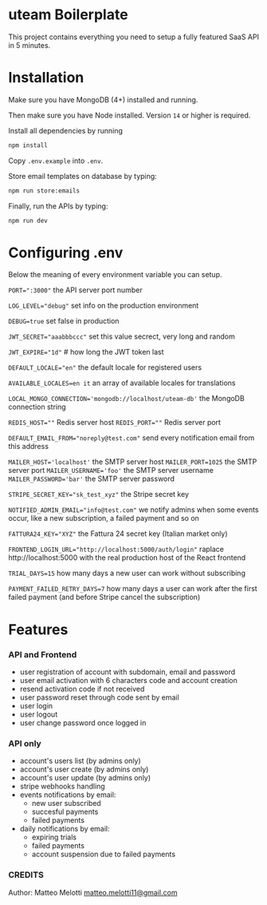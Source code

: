 # uteam Boilerplate

This project contains everything you need to setup a fully featured SaaS API in 5 minutes.
# Installation
Make sure you have MongoDB (4+) installed and running.

Then make sure you have Node installed. Version `14` or higher is required.

Install all dependencies by running 

```bash
npm install
```
 
Copy `.env.example` into `.env`.

Store email templates on database by typing:

```bash
npm run store:emails
```

Finally, run the APIs by typing:

```bash
npm run dev
```

# Configuring .env

Below the meaning of every environment variable you can setup.


`PORT=":3000"` the API server port number

`LOG_LEVEL="debug"` set info on the production environment

`DEBUG=true` set false in production

`JWT_SECRET="aaabbbccc"` set this value secrect, very long and random

`JWT_EXPIRE="1d"` # how long the JWT token last

`DEFAULT_LOCALE="en"` the default locale for registered users

`AVAILABLE_LOCALES=en it` an array of available locales for translations

`LOCAL_MONGO_CONNECTION='mongodb://localhost/uteam-db'` the MongoDB connection string

`REDIS_HOST=""` Redis server host
`REDIS_PORT=""`  Redis server port

`DEFAULT_EMAIL_FROM="noreply@test.com"` send every notification email from this address

`MAILER_HOST='localhost'` the SMTP server host
`MAILER_PORT=1025` the SMTP server port
`MAILER_USERNAME='foo'` the SMTP server username
`MAILER_PASSWORD='bar'` the SMTP server password

`STRIPE_SECRET_KEY="sk_test_xyz"` the Stripe secret key

`NOTIFIED_ADMIN_EMAIL="info@test.com"` we notify admins when some events occur, like a new subscription, a failed payment and so on

`FATTURA24_KEY="XYZ"` the Fattura 24 secret key (Italian market only)

`FRONTEND_LOGIN_URL="http://localhost:5000/auth/login"` raplace http://localhost:5000 with the real production host of the React frontend

`TRIAL_DAYS=15` how many days a new user can work without subscribing

`PAYMENT_FAILED_RETRY_DAYS=7` how many days a user can work after the first failed payment (and before Stripe cancel the subscription)


# Features

### API and Frontend

* user registration of account with subdomain, email and password
* user email activation with 6 characters code and account creation
* resend activation code if not received
* user password reset through code sent by email
* user login
* user logout
* user change password once logged in

### API only

* account's users list (by admins only)
* account's user create (by admins only)
* account's user update (by admins only)
* stripe webhooks handling
* events notifications by email:
  - new user subscribed
  - succesful payments
  - failed payments
* daily notifications by email:
  - expiring trials
  - failed payments
  - account suspension due to failed payments

### CREDITS

Author: Matteo Melotti <matteo.melotti11@gmail.com> 